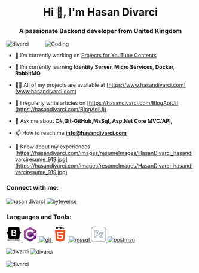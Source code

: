 <h1 align="center">Hi 👋, I'm Hasan Divarci</h1>
<h3 align="center">A passionate Backend developer from United Kingdom</h3>
<img align="right" alt="Coding" width="400" src="https://www.1datagroup.com/wp-content/uploads/2021/03/programmers.gif">

<p align="left"> <img src="https://komarev.com/ghpvc/?username=divarci&label=Profile%20views&color=0e75b6&style=flat" alt="divarci" /> </p>

- 🔭 I’m currently working on [Projects for YouTube Contents](https://youtube.com/@ByteVerseHD?si=1nP7zclMn52A3iBG)

- 🌱 I’m currently learning **Identity Server, Micro Services, Docker, RabbitMQ**

- 👨‍💻 All of my projects are available at [https://www.hasandivarci.com](www.hasandivarci.com)

- 📝 I regularly write articles on [https://hasandivarci.com/BlogApiUi](https://hasandivarci.com/BlogApiUi)

- 💬 Ask me about **C#,Git-GitHub,MsSql, Asp.Net Core MVC/API,**

- 📫 How to reach me **info@hasandivarci.com**

- 📄 Know about my experiences [https://hasandivarci.com/images/resumeImages/HasanDivarci_hasandivarciresume_919.jpg](https://hasandivarci.com/images/resumeImages/HasanDivarci_hasandivarciresume_919.jpg)

<h3 align="left">Connect with me:</h3>
<p align="left">
<a href="https://linkedin.com/in/hasan divarci" target="blank"><img align="center" src="https://raw.githubusercontent.com/rahuldkjain/github-profile-readme-generator/master/src/images/icons/Social/linked-in-alt.svg" alt="hasan divarci" height="30" width="40" /></a>
<a href="https://www.youtube.com/c/byteverse" target="blank"><img align="center" src="https://raw.githubusercontent.com/rahuldkjain/github-profile-readme-generator/master/src/images/icons/Social/youtube.svg" alt="byteverse" height="30" width="40" /></a>
</p>

<h3 align="left">Languages and Tools:</h3>
<p align="left"> <a href="https://getbootstrap.com" target="_blank" rel="noreferrer"> <img src="https://raw.githubusercontent.com/devicons/devicon/master/icons/bootstrap/bootstrap-plain-wordmark.svg" alt="bootstrap" width="40" height="40"/> </a> <a href="https://www.w3schools.com/cs/" target="_blank" rel="noreferrer"> <img src="https://raw.githubusercontent.com/devicons/devicon/master/icons/csharp/csharp-original.svg" alt="csharp" width="40" height="40"/> </a> <a href="https://git-scm.com/" target="_blank" rel="noreferrer"> <img src="https://www.vectorlogo.zone/logos/git-scm/git-scm-icon.svg" alt="git" width="40" height="40"/> </a> <a href="https://www.w3.org/html/" target="_blank" rel="noreferrer"> <img src="https://raw.githubusercontent.com/devicons/devicon/master/icons/html5/html5-original-wordmark.svg" alt="html5" width="40" height="40"/> </a> <a href="https://www.microsoft.com/en-us/sql-server" target="_blank" rel="noreferrer"> <img src="https://www.svgrepo.com/show/303229/microsoft-sql-server-logo.svg" alt="mssql" width="40" height="40"/> </a> <a href="https://www.photoshop.com/en" target="_blank" rel="noreferrer"> <img src="https://raw.githubusercontent.com/devicons/devicon/master/icons/photoshop/photoshop-line.svg" alt="photoshop" width="40" height="40"/> </a> <a href="https://postman.com" target="_blank" rel="noreferrer"> <img src="https://www.vectorlogo.zone/logos/getpostman/getpostman-icon.svg" alt="postman" width="40" height="40"/> </a> </p>

<p><img align="left" src="https://github-readme-stats.vercel.app/api/top-langs?username=divarci&show_icons=true&locale=en&layout=compact" alt="divarci" /></p>

<p>&nbsp;<img align="center" src="https://github-readme-stats.vercel.app/api?username=divarci&show_icons=true&locale=en" alt="divarci" /></p>

<p><img align="center" src="https://github-readme-streak-stats.herokuapp.com/?user=divarci&" alt="divarci" /></p>
